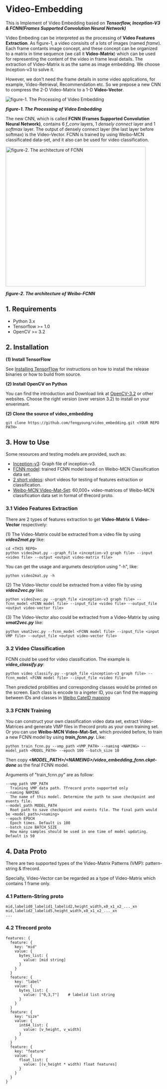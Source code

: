 # Video-Embedding

This is Implement of Video Embedding based on ***Tensorflow, Inception-V3 & FCNN(Frames Supported Convolution Neural Network)*** 

Video Embeding can be interpreted as the processing of **Video Features Extraction**. As figure-1, a video consisits of a lots of images (named *frame*). Each frame contants image concept, and these concept can be organized to a matrix in time sequence (we call it **Video-Matrix**) which can be used for representing the content of the video in frame leval details. The extraction of Video-Matrix is as the same as image embedding. We choose Inception-v3 to solve it.

However, we don't need the frame details in some video applications, for example, Video-Retrieval, Recommendation etc. So we prepose a new CNN to compress the 2-D Video-Matrix to a 1-D **Video-Vector**. 

<img src="https://raw.githubusercontent.com/fengyoung/video_embedding/master/pic/video_embedding_01.jpeg" alt="figure-1. The Processing of Video Embedding" align=center />

***figure-1. The Processing of Video Embedding***

The new CNN, which is called **FCNN (Frames Supported Convolution Neural Network)**, contains 6 *f_conv* layers, 1 *densely connect* layer and 1 *softmax* layer. The output of densely connect layer (the last layer before softmax) is the Video-Vector. FCNN is trained by using Weibo-MCN classificated data-set, and it also can be used for video classification.

<img src="https://raw.githubusercontent.com/fengyoung/video_embedding/master/pic/fcnn_arch.jpg" width = "450" alt="figure-2. The architecture of FCNN" align=center />

***figure-2. The architecture of Weibo-FCNN***

## 1. Requirements

- Python 3.x
- Tensorflow >= 1.0
- OpenCV >= 3.2

## 2. Installation

**(1) Install TensorFlow**

See [Installing TensorFlow](https://www.tensorflow.org/install/) for instructions on how to install the release binaries or how to build from source.

**(2) Install OpenCV on Python**

You can find the introduction and Download link at [OpenCV-3.2](http://opencv.org/opencv-3-2.html) or other websites. Choose the right version (over version 3.2) to install on your enverimant. 

**(2) Clone the source of video_embedding**

```
git clone https://github.com/fengyoung/video_embedding.git <YOUR REPO PATH>
```

## 3. How to Use

Some resources and testing models are provided, such as:

- [Inception-v3](http://pan.baidu.com/s/1qYjWy4G): Graph file of inception-v3. 
- [FCNN model](http://pan.baidu.com/s/1nuS16Ud): trained FCNN model based on Weibo-MCN Classification data set. 
- [2 short videos](http://pan.baidu.com/s/1qYDc8pQ): short videos for testing of features extraction or classification. 
- [Weibo-MCN Video-Mat-Set](http://pan.baidu.com/s/1pK8KFGJ): 60,000+ video-matrices of Weibo-MCN classification data set in format of tfrecord proto. 

### 3.1 Video Features Extraction

There are 2 types of features extraction to get **Video-Matrix** & **Video-Vector** respectively: 

(1) The Video-Matrix could be extracted from a video file by using ***video2mat.py*** like: 
```
cd <THIS REPO>
python video2mat.py --graph_file <inception-v3 graph file> --input <video file> --output <output video-matrix file>
```
You can get the usage and argumets description using "-h", like: 
```
python video2mat.py -h
```

(2) The Video-Vector could be extracted from a video file by using ***video2vec.py*** like:
```
python video2vec.py --graph_file <inception-v3 graph file> --fcnn_model <FCNN model file> --input_file <video file> --output_file <output video-vector file>
```

(3) The Video-Vector also could be extracted from a Video-Matrix by using ***vmat2vec.py*** like: 
```
python vmat2vec.py --fcnn_model <FCNN model file> --input_file <input VMP file> --output_file <output video-vector file>
```

### 3.2 Video Classification

FCNN could be used for video classification. The example is ***video_classify.py***:
```
python video_classify.py --graph_file <inception-v3 graph file> --fcnn_model <FCNN model file> --input_file <video file>
```
Then predicted probilities and corresponding classes would be printed on the screen. Each class is encode to a ingeter ID, you can find the mapping between IDs and classes in [Weibo CateID mapping](http://pan.baidu.com/s/1dE1D1Pf) 

### 3.3 FCNN Training

You can construct your own classification video data set, extract Video-Matrices and generate VMP files in tfrecord proto as your own training set. Or you can use **Weibo-MCN Video-Mat-Set**, which provided before, to train a new FCNN model by using ***train_fcnn.py***. Like: 
```
python train_fcnn.py --vmp_path <VMP_PATH> --naming <NAMING> --model_path <MODEL_PATH> --epoch 100 --batch_size 10
```
Then copy ***\<MODEL_PATH\>/\<NAMEING\>/video_embedding_fcnn.ckpt-done*** as the final FCNN model. 

Arguments of "train_fcnn.py" are as follow:
```
--vmp_path VMP_PATH
  Training VMP data path. Tfrecord proto supported only
--naming NAMING
  The name of this model. Determine the path to save checkpoint and events file.
--model_path MODEL_PATH
  Root path to save checkpoint and events file. The final path would be <model_path>/<naming>
--epoch EPOCH
  Epoch times. Default is 100
--batch_size BATCH_SIZE
  How many samples should be used in one time of model updating. Default is 50
```

## 4. Data Proto

There are two supported types of the Video-Matrix Patterns (VMP): pattern-string & tfrecord. 

Specially, Video-Vector can be regarded as a type of Video-Matrix which contains 1 frame only.

### 4.1 Pattern-String proto

```
mid,labelid0_labelid1_labelid2,height_width,x0_x1_x2_..._xn
mid,labelid2_labelid5,height_width,x0_x1_x2_..._xn
...
```

### 4.2 Tfrecord proto

```
features: {
  feature: {
    key: "mid"
    value: {
      bytes_list: {
        value: [mid string]
      }
    }
  }
  feature: {
    key: "label"
    value: {
      bytes_list: {
        value: ["0,3,7"]    # labelid list string 
      }
    }
  }
  feature: {
    key: "size"
    value: {
      int64_list: {
        value: [v_height, v_width]
      }
    }
  }
  feature: {
    key: "feature"
    value: {
      float_list: {
        value: [(v_height * width) float features]
      }
    }
  }
}
```

